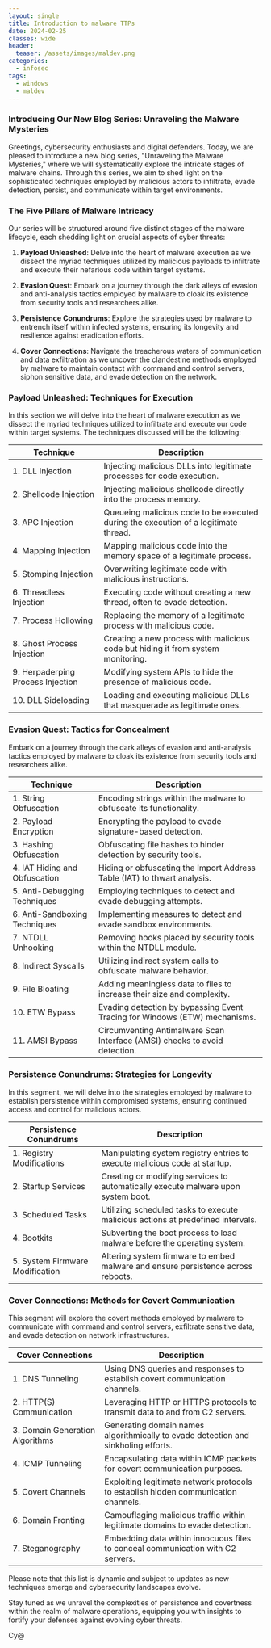 ```yaml
---
layout: single
title: Introduction to malware TTPs
date: 2024-02-25
classes: wide
header:
  teaser: /assets/images/maldev.png
categories:
  - infosec
tags:
  - windows
  - maldev
---
```

### Introducing Our New Blog Series: Unraveling the Malware Mysteries

Greetings, cybersecurity enthusiasts and digital defenders. Today, we are pleased to introduce a new blog series, "Unraveling the Malware Mysteries," where we will systematically explore the intricate stages of malware chains. Through this series, we aim to shed light on the sophisticated techniques employed by malicious actors to infiltrate, evade detection, persist, and communicate within target environments.

### The Five Pillars of Malware Intricacy

Our series will be structured around five distinct stages of the malware lifecycle, each shedding light on crucial aspects of cyber threats:

1. **Payload Unleashed**: Delve into the heart of malware execution as we dissect the myriad techniques utilized by malicious payloads to infiltrate and execute their nefarious code within target systems.

2. **Evasion Quest**: Embark on a journey through the dark alleys of evasion and anti-analysis tactics employed by malware to cloak its existence from security tools and researchers alike.

3. **Persistence Conundrums**: Explore the strategies used by malware to entrench itself within infected systems, ensuring its longevity and resilience against eradication efforts.

5. **Cover Connections**: Navigate the treacherous waters of communication and data exfiltration as we uncover the clandestine methods employed by malware to maintain contact with command and control servers, siphon sensitive data, and evade detection on the network.

### Payload Unleashed: Techniques for Execution

In this section we will delve into the heart of malware execution as we dissect the myriad techniques utilized to infiltrate and execute our code within target systems. The techniques discussed will be the following: 

| **Technique**                     | **Description**                                                                     |
| --------------------------------- | ----------------------------------------------------------------------------------- |
| 1. DLL Injection                  | Injecting malicious DLLs into legitimate processes for code execution.              |
| 2. Shellcode Injection            | Injecting malicious shellcode directly into the process memory.                     |
| 3. APC Injection                  | Queueing malicious code to be executed during the execution of a legitimate thread. |
| 4. Mapping Injection              | Mapping malicious code into the memory space of a legitimate process.               |
| 5. Stomping Injection             | Overwriting legitimate code with malicious instructions.                            |
| 6. Threadless Injection           | Executing code without creating a new thread, often to evade detection.             |
| 7. Process Hollowing              | Replacing the memory of a legitimate process with malicious code.                   |
| 8. Ghost Process Injection        | Creating a new process with malicious code but hiding it from system monitoring.    |
| 9. Herpaderping Process Injection | Modifying system APIs to hide the presence of malicious code.                       |
| 10. DLL Sideloading               | Loading and executing malicious DLLs that masquerade as legitimate ones.            |

### Evasion Quest: Tactics for Concealment

Embark on a journey through the dark alleys of evasion and anti-analysis tactics employed by malware to cloak its existence from security tools and researchers alike.

| **Technique**                 | **Description**                                                            |
| ----------------------------- | -------------------------------------------------------------------------- |
| 1. String Obfuscation         | Encoding strings within the malware to obfuscate its functionality.        |
| 2. Payload Encryption         | Encrypting the payload to evade signature-based detection.                 |
| 3. Hashing Obfuscation        | Obfuscating file hashes to hinder detection by security tools.             |
| 4. IAT Hiding and Obfuscation | Hiding or obfuscating the Import Address Table (IAT) to thwart analysis.   |
| 5. Anti-Debugging Techniques  | Employing techniques to detect and evade debugging attempts.               |
| 6. Anti-Sandboxing Techniques | Implementing measures to detect and evade sandbox environments.            |
| 7. NTDLL Unhooking            | Removing hooks placed by security tools within the NTDLL module.           |
| 8. Indirect Syscalls          | Utilizing indirect system calls to obfuscate malware behavior.             |
| 9. File Bloating              | Adding meaningless data to files to increase their size and complexity.    |
| 10. ETW Bypass                | Evading detection by bypassing Event Tracing for Windows (ETW) mechanisms. |
| 11. AMSI Bypass               | Circumventing Antimalware Scan Interface (AMSI) checks to avoid detection. |
### Persistence Conundrums: Strategies for Longevity

In this segment, we will delve into the strategies employed by malware to establish persistence within compromised systems, ensuring continued access and control for malicious actors.

| **Persistence Conundrums**      | **Description**                                                                   |
| ------------------------------- | --------------------------------------------------------------------------------- |
| 1. Registry Modifications       | Manipulating system registry entries to execute malicious code at startup.        |
| 2. Startup Services             | Creating or modifying services to automatically execute malware upon system boot. |
| 3. Scheduled Tasks              | Utilizing scheduled tasks to execute malicious actions at predefined intervals.   |
| 4. Bootkits                     | Subverting the boot process to load malware before the operating system.          |
| 5. System Firmware Modification | Altering system firmware to embed malware and ensure persistence across reboots.  |

### Cover Connections: Methods for Covert Communication

This segment will explore the covert methods employed by malware to communicate with command and control servers, exfiltrate sensitive data, and evade detection on network infrastructures.

| **Cover Connections**           | **Description**                                                                     |
| ------------------------------- | ----------------------------------------------------------------------------------- |
| 1. DNS Tunneling                | Using DNS queries and responses to establish covert communication channels.         |
| 2. HTTP(S) Communication        | Leveraging HTTP or HTTPS protocols to transmit data to and from C2 servers.         |
| 3. Domain Generation Algorithms | Generating domain names algorithmically to evade detection and sinkholing efforts.  |
| 4. ICMP Tunneling               | Encapsulating data within ICMP packets for covert communication purposes.           |
| 5. Covert Channels              | Exploiting legitimate network protocols to establish hidden communication channels. |
| 6. Domain Fronting              | Camouflaging malicious traffic within legitimate domains to evade detection.        |
| 7. Steganography                | Embedding data within innocuous files to conceal communication with C2 servers.     |

Please note that this list is dynamic and subject to updates as new techniques emerge and cybersecurity landscapes evolve. 

Stay tuned as we unravel the complexities of persistence and covertness within the realm of malware operations, equipping you with insights to fortify your defenses against evolving cyber threats.

Cy@